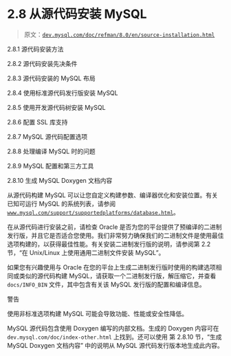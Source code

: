 # 2.8 从源代码安装 MySQL

> 原文：[`dev.mysql.com/doc/refman/8.0/en/source-installation.html`](https://dev.mysql.com/doc/refman/8.0/en/source-installation.html)

2.8.1 源代码安装方法

2.8.2 源代码安装先决条件

2.8.3 源代码安装的 MySQL 布局

2.8.4 使用标准源代码发行版安装 MySQL

2.8.5 使用开发源代码树安装 MySQL

2.8.6 配置 SSL 库支持

2.8.7 MySQL 源代码配置选项

2.8.8 处理编译 MySQL 时的问题

2.8.9 MySQL 配置和第三方工具

2.8.10 生成 MySQL Doxygen 文档内容

从源代码构建 MySQL 可以让您自定义构建参数、编译器优化和安装位置。有关已知可运行 MySQL 的系统列表，请参阅 [`www.mysql.com/support/supportedplatforms/database.html`](https://www.mysql.com/support/supportedplatforms/database.html)。

在从源代码进行安装之前，请检查 Oracle 是否为您的平台提供了预编译的二进制发行版，并且它是否适合您使用。我们非常努力确保我们的二进制文件是使用最佳选项构建的，以获得最佳性能。有关安装二进制发行版的说明，请参阅第 2.2 节，“在 Unix/Linux 上使用通用二进制文件安装 MySQL”。

如果您有兴趣使用与 Oracle 在您的平台上生成二进制发行版时使用的构建选项相同或类似的源代码构建 MySQL，请获取一个二进制发行版，解压缩它，并查看 `docs/INFO_BIN` 文件，其中包含有关该 MySQL 发行版的配置和编译信息。

警告

使用非标准选项构建 MySQL 可能会导致功能、性能或安全性降低。

MySQL 源代码包含使用 Doxygen 编写的内部文档。生成的 Doxygen 内容可在 `dev.mysql.com/doc/index-other.html` 上找到。还可以使用 第 2.8.10 节，“生成 MySQL Doxygen 文档内容” 中的说明从 MySQL 源代码发行版本地生成此内容。
